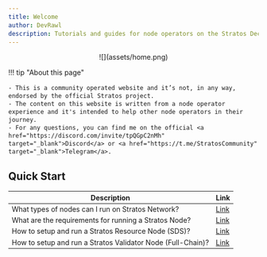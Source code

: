 ```yaml
---
title: Welcome
author: DevRawl
description: Tutorials and guides for node operators on the Stratos Decentralized Network. HowTo install and run Stratos Nodes.
---
```


<style>
  .md-typeset h1 {
    display: none;
  }
</style>

<center>![](assets/home.png)</center>

!!! tip "About this page"

    - This is a community operated website and it’s not, in any way, endorsed by the official Stratos project.
    - The content on this website is written from a node operator experience and it's intended to help other node operators in their journey.
    - For any questions, you can find me on the official <a href="https://discord.com/invite/tpQGpC2nMh" target="_blank">Discord</a> or <a href="https://t.me/StratosCommunity" target="_blank">Telegram</a>.

## Quick Start

| Description | Link |
|-------------|------|
| What types of nodes can I run on Stratos Network? | [Link](https://stratosmining.info/stratos-mining-nodes/) |
| What are the requirements for running a Stratos Node? | [Link](https://stratosmining.info/mining-starting-point/) |
| How to setup and run a Stratos Resource Node (SDS)? | [Link](https://stratosmining.info/howto-install-stratos-sds-node/) |
| How to setup and run a Stratos Validator Node (Full-Chain)? | [Link](https://stratosmining.info/howto-install-stratos-full-chain-validator-node/) |

